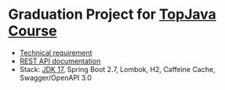 Graduation Project for [TopJava Course](https://javaops.ru/view/topjava)
===============================

- [Technical requirement](https://github.com/JavaWebinar/topjava/blob/doc/doc/graduation.md)
- [REST API documentation](http://localhost:8080/restaurantvoting/swagger-ui.html)
- Stack: [JDK 17](http://jdk.java.net/17/), Spring Boot 2.7, Lombok, H2, Caffeine Cache, Swagger/OpenAPI 3.0
